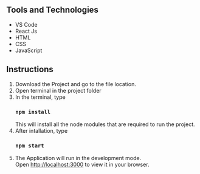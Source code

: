 ## Tools and Technologies

<ul>
  <li>VS Code</li>
  <li>React Js</li>
  <li>HTML</li>
  <li>CSS</li>
  <li>JavaScript</li>
</ul>

## Instructions

1.  Download the Project and go to the file location.
2.  Open terminal in the project folder
3.  In the terminal, type
      ### `npm install`
     This will install all the node modules that are required to run the project.
4.  After intallation, type
      ### `npm start` 
5.  The Application will run in the development mode.\
      Open [http://localhost:3000](http://localhost:3000) to view it in your browser.
